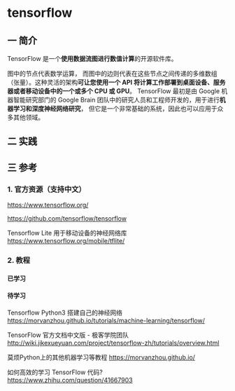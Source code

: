 # tensorflow

## 一 简介
TensorFlow 是一个**使用数据流图进行数值计算**的开源软件库。

图中的节点代表数学运算， 而图中的边则代表在这些节点之间传递的多维数组（张量）。这种灵活的架构**可让您使用一个 API 将计算工作部署到桌面设备、服务器或者移动设备中的一个或多个 CPU 或 GPU**。 TensorFlow 最初是由 Google 机器智能研究部门的 Google Brain 团队中的研究人员和工程师开发的，用于进行**机器学习和深度神经网络研究**， 但它是一个非常基础的系统，因此也可以应用于众多其他领域。

## 二 实践

## 三 参考
### 1. 官方资源（支持中文）
https://www.tensorflow.org/

https://github.com/tensorflow/tensorflow

Tensorflow Lite 用于移动设备的神经网络库
https://www.tensorflow.org/mobile/tflite/

### 2. 教程
#### 已学习

#### 待学习
Tensorflow Python3 搭建自己的神经网络
https://morvanzhou.github.io/tutorials/machine-learning/tensorflow/

TensorFlow 官方文档中文版 - 极客学院团队
http://wiki.jikexueyuan.com/project/tensorflow-zh/tutorials/overview.html

莫烦Python上的其他机器学习等教程
https://morvanzhou.github.io/

如何高效的学习 TensorFlow 代码?
https://www.zhihu.com/question/41667903

